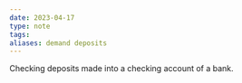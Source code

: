 ```yaml
---
date: 2023-04-17
type: note
tags: 
aliases: demand deposits
---
```


Checking deposits made into a checking account of a bank.
